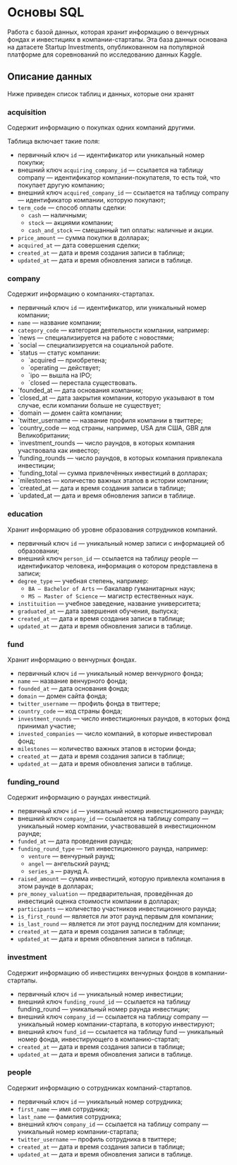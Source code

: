 # Основы  SQL

Работа с базой данных, которая хранит информацию о венчурных фондах и инвестициях в компании-стартапы. Эта база данных основана на датасете Startup Investments, опубликованном на популярной платформе для соревнований по исследованию данных Kaggle. 

## Описание данных

Ниже приведен список таблиц и данных, которые они хранят

### acquisition

Содержит информацию о покупках одних компаний другими.

Таблица включает такие поля:
- первичный ключ `id` — идентификатор или уникальный номер покупки;
- внешний ключ `acquiring_company_id` — ссылается на таблицу company — идентификатор компании-покупателя, то есть той, что покупает другую компанию;
- внешний ключ `acquired_company_id` — ссылается на таблицу company — идентификатор компании, которую покупают;
- `term_code` — способ оплаты сделки:
  - `cash` — наличными;
  - `stock` — акциями компании;
  - `cash_and_stock` — смешанный тип оплаты: наличные и акции.
- `price_amount` — сумма покупки в долларах;
- `acquired_at` — дата совершения сделки;
- `created_at` — дата и время создания записи в таблице;
- `updated_at` — дата и время обновления записи в таблице.

### company

Содержит информацию о компаниях-стартапах.
- первичный ключ `id` — идентификатор, или уникальный номер компании;
- `name` — название компании;
- `category_code` — категория деятельности компании, например:
- `news — специализируется на работе с новостями;
- `social — специализируется на социальной работе.
- `status — статус компании:
  - `acquired — приобретена;
  - `operating — действует;
  - `ipo — вышла на IPO;
  - `closed — перестала существовать.
- `founded_at — дата основания компании;
- `closed_at — дата закрытия компании, которую указывают в том случае, если компании больше не существует;
- `domain — домен сайта компании;
- `twitter_username — название профиля компании в твиттере;
- `country_code — код страны, например, USA для США, GBR для Великобритании;
- `investment_rounds — число раундов, в которых компания участвовала как инвестор;
- `funding_rounds — число раундов, в которых компания привлекала инвестиции;
- `funding_total — сумма привлечённых инвестиций в долларах;
- `milestones — количество важных этапов в истории компании;
- `created_at — дата и время создания записи в таблице;
- `updated_at — дата и время обновления записи в таблице.

### education

Хранит информацию об уровне образования сотрудников компаний.
- первичный ключ `id` — уникальный номер записи с информацией об образовании;
- внешний ключ `person_id` — ссылается на таблицу people — идентификатор человека, информация о котором представлена в записи;
- `degree_type` — учебная степень, например:
  - `BA — Bachelor of Arts` — бакалавр гуманитарных наук;
  - `MS — Master of Science` — магистр естественных наук.
- `instituition` — учебное заведение, название университета;
- `graduated_at` — дата завершения обучения, выпуска;
- `created_at` — дата и время создания записи в таблице;
- `updated_at` — дата и время обновления записи в таблице.

### fund

Хранит информацию о венчурных фондах. 
- первичный ключ `id` — уникальный номер венчурного фонда;
- `name` — название венчурного фонда;
- `founded_at` — дата основания фонда;
- `domain` — домен сайта фонда;
- `twitter_username` — профиль фонда в твиттере;
- `country_code` — код страны фонда;
- `investment_rounds` — число инвестиционных раундов, в которых фонд принимал участие;
- `invested_companies` — число компаний, в которые инвестировал фонд;
- `milestones` — количество важных этапов в истории фонда;
- `created_at` — дата и время создания записи в таблице;
- `updated_at` — дата и время обновления записи в таблице.

### funding_round

Содержит информацию о раундах инвестиций. 
- первичный ключ `id` — уникальный номер инвестиционного раунда;
- внешний ключ `company_id` — ссылается на таблицу company — уникальный номер компании, участвовавшей в инвестиционном раунде;
- `funded_at` — дата проведения раунда;
- `funding_round_type` — тип инвестиционного раунда, например:
  - `venture` — венчурный раунд;
  - `angel` — ангельский раунд;
  - `series_a` — раунд А.
- `raised_amount` — сумма инвестиций, которую привлекла компания в этом раунде в долларах;
- `pre_money_valuation` — предварительная, проведённая до инвестиций оценка стоимости компании в долларах;
- `participants` — количество участников инвестиционного раунда;
- `is_first_round` — является ли этот раунд первым для компании;
- `is_last_round` — является ли этот раунд последним для компании;
- `created_at` — дата и время создания записи в таблице;
- `updated_at` — дата и время обновления записи в таблице.

### investment

Содержит информацию об инвестициях венчурных фондов в компании-стартапы.
- первичный ключ `id` — уникальный номер инвестиции;
- внешний ключ `funding_round_id` — ссылается на таблицу funding_round — уникальный номер раунда инвестиции;
- внешний ключ `company_id` — ссылается на таблицу company — уникальный номер компании-стартапа, в которую инвестируют;
- внешний ключ `fund_id` — ссылается на таблицу fund — уникальный номер фонда, инвестирующего в компанию-стартап;
- `created_at` — дата и время создания записи в таблице;
- `updated_at` — дата и время обновления записи в таблице.

### people

Содержит информацию о сотрудниках компаний-стартапов.
- первичный ключ `id` — уникальный номер сотрудника;
- `first_name` — имя сотрудника;
- `last_name` — фамилия сотрудника;
- внешний ключ `company_id` — ссылается на таблицу company — уникальный номер компании-стартапа;
- `twitter_username` — профиль сотрудника в твиттере;
- `created_at` — дата и время создания записи в таблице;
- `updated_at` — дата и время обновления записи в таблице.
